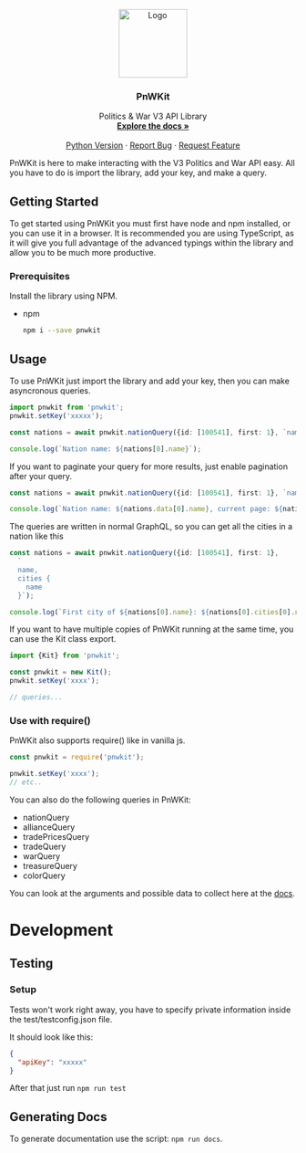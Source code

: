 <p align="center">
  <a href="https://github.com/bsnk-dev/pnwkit">
    <img src="https://assets.bsnk.dev/pnwkit_icon.png" alt="Logo" width="120" height="120">
  </a>

  <h3 align="center">PnWKit</h3>

  <p align="center">
    Politics & War V3 API Library
    <br />
    <a href="https://bsnk-dev.github.io/pnwkit/"><strong>Explore the docs »</strong></a>
    <br />
    <br />
    <a href="https://pypi.org/project/pnwkit-py/">Python Version</a>
    ·
    <a href="https://bsnk-dev.github.io/pnwkit/issues">Report Bug</a>
    ·
    <a href="https://bsnk-dev.github.io/pnwkit/issues">Request Feature</a>
  </p>
</p>


PnWKit is here to make interacting with the V3 Politics and War API easy. All you have to do is import the library, add your key, and make a query.

## Getting Started

To get started using PnWKit you must first have node and npm installed, or you can use it in a browser. It is recommended you are using TypeScript, as it
will give you full advantage of the advanced typings within the library and allow you to be much more productive.

### Prerequisites

Install the library using NPM.
* npm
  ```sh
  npm i --save pnwkit
  ```

## Usage

To use PnWKit just import the library and add your key, then you can make asyncronous queries.

```ts
import pnwkit from 'pnwkit';
pnwkit.setKey('xxxxx');

const nations = await pnwkit.nationQuery({id: [100541], first: 1}, `name`);

console.log(`Nation name: ${nations[0].name}`);
```

If you want to paginate your query for more results, just enable pagination after your query.

```ts
const nations = await pnwkit.nationQuery({id: [100541], first: 1}, `name`, true);

console.log(`Nation name: ${nations.data[0].name}, current page: ${nations.paginatorInfo.currentPage}`);
```

The queries are written in normal GraphQL, so you can get all the cities in a nation like this

```ts
const nations = await pnwkit.nationQuery({id: [100541], first: 1}, 
  `
  name,
  cities {
    name  
  }`);

console.log(`First city of ${nations[0].name}: ${nations[0].cities[0].name}`);
```

If you want to have multiple copies of PnWKit running at the same time, you can use the Kit class export.

```ts
import {Kit} from 'pnwkit';

const pnwkit = new Kit();
pnwkit.setKey('xxxx');

// queries...
```

### Use with require()

PnWKit also supports require() like in vanilla js.

```js
const pnwkit = require('pnwkit');

pnwkit.setKey('xxxx');
// etc..
```


You can also do the following queries in PnWKit:

- nationQuery
- allianceQuery
- tradePricesQuery
- tradeQuery
- warQuery
- treasureQuery
- colorQuery

You can look at the arguments and possible data to collect here at the [docs](https://bsnk-dev.github.io/pnwkit/).


# Development

## Testing

### Setup

Tests won't work right away, you have to specify private information inside the test/testconfig.json file.

It should look like this:

```json
{
  "apiKey": "xxxxx"
}
```

After that just run ```npm run test```

## Generating Docs

To generate documentation use the script: ```npm run docs```.
